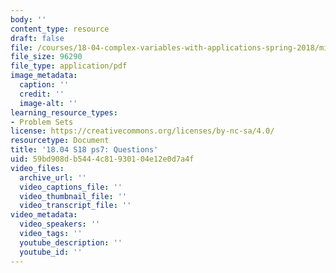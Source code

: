 ```yaml
---
body: ''
content_type: resource
draft: false
file: /courses/18-04-complex-variables-with-applications-spring-2018/mit18_04_s18_pset07.pdf
file_size: 96290
file_type: application/pdf
image_metadata:
  caption: ''
  credit: ''
  image-alt: ''
learning_resource_types:
- Problem Sets
license: https://creativecommons.org/licenses/by-nc-sa/4.0/
resourcetype: Document
title: '18.04 S18 ps7: Questions'
uid: 59bd908d-b544-4c81-9301-04e12e0d7a4f
video_files:
  archive_url: ''
  video_captions_file: ''
  video_thumbnail_file: ''
  video_transcript_file: ''
video_metadata:
  video_speakers: ''
  video_tags: ''
  youtube_description: ''
  youtube_id: ''
---
```


